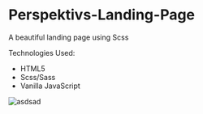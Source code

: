# Perspektivs-Landing-Page

A beautiful landing page using Scss

Technologies Used: 
+ HTML5 
+ Scss/Sass
+ Vanilla JavaScript 

![asdsad](https://user-images.githubusercontent.com/68490255/137060037-21154053-4f98-4fcd-b4ae-5be5b8ccb2fc.jpg)
